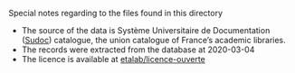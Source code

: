Special notes regarding to the files found in this directory

* The source of the data is Système Universitaire de Documentation ([Sudoc](https://www.sudoc.fr)) catalogue, the union catalogue of France’s academic libraries.
* The records were extracted from the database at 2020-03-04
* The licence is available at [etalab/licence-ouverte](https://github.com/etalab/licence-ouverte/blob/master/open-licence.md)

